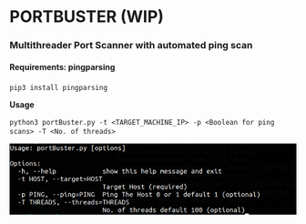 # PORTBUSTER (WIP)

### Multithreader Port Scanner with automated ping scan

#### Requirements: pingparsing

`pip3 install pingparsing`

**Usage**

```
python3 portBuster.py -t <TARGET_MACHINE_IP> -p <Boolean for ping scans> -T <No. of threads>
```

![](./images/usage.png)
